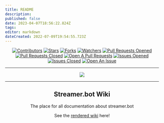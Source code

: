 ```yaml
---
title: README
description: 
published: false
date: 2023-04-07T18:56:22.824Z
tags: 
editor: markdown
dateCreated: 2022-07-09T19:54:55.723Z
---
```


<div align="center">

[![Contributors](https://img.shields.io/github/contributors/Streamerbot/streamerbot-wiki?color=orange&label=Contributors)](https://github.com/Streamerbot/streamerbot-wiki/graphs/contributors) [![Stars](https://img.shields.io/github/stars/Streamerbot/streamerbot-wiki?color=yellow&label=Stars)](https://github.com/Streamerbot/streamerbot-wiki/stargazers) [![Forks](https://img.shields.io/github/forks/Streamerbot/streamerbot-wiki?color=informational&label=Forks)](https://github.com/Streamerbot/streamerbot-wiki/network/members) [![Watchers](https://img.shields.io/github/watchers/Streamerbot/streamerbot-wiki?color=lightgrey&label=Watchers)](https://github.com/Streamerbot/streamerbot-wiki/watchers) 
[![Pull Requests Opened](https://img.shields.io/github/issues-pr/Streamerbot/streamerbot-wiki?color=red&label=Pull%20Requests)](https://github.com/Streamerbot/streamerbot-wiki/pulls) [![Pull Requests Closed](https://img.shields.io/github/issues-pr-closed/Streamerbot/streamerbot-wiki?color=red&label=Pull%20Requests)](https://github.com/Streamerbot/streamerbot-wiki/pulls?q=is%3Apr+is%3Aclosed) [![Open A Pull Requests](https://img.shields.io/badge/Pull%20Requests-Submit-red)](https://github.com/Streamerbot/streamerbot-wiki/compare) 
[![Issues Opened](https://img.shields.io/github/issues/Streamerbot/streamerbot-wiki?color=blue&label=Issues)](https://github.com/Streamerbot/streamerbot-wiki/issues) [![Issues Closed](https://img.shields.io/github/issues-closed/Streamerbot/streamerbot-wiki?color=blue&label=Issues)](https://github.com/Streamerbot/streamerbot-wiki/issues?q=is%3Aissue+is%3Aclosed) [![Open An Issue](https://img.shields.io/badge/Issues-Submit-blue)](https://github.com/Streamerbot/streamerbot-wiki/issues/new) 

---
  
<img src="https://contrib.rocks/image?repo=Streamerbot/streamerbot-wiki&max=7">
  
---
  
## Streamer.bot Wiki
The place for all documentation about streamer.bot

See the [rendered wiki](https://wiki.streamer.bot) here!

</div>